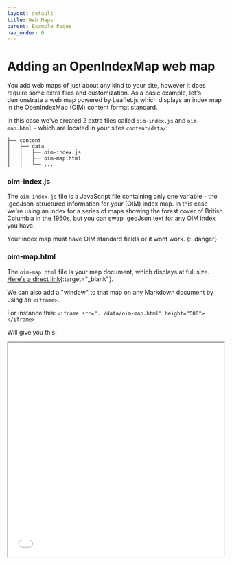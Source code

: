 ```yaml
---
layout: default
title: Web Maps
parent: Example Pages
nav_order: 6
---
```

# Adding an OpenIndexMap web map

You add web maps of just about any kind to your site, however it does require some extra files and customization. As a basic example, let's demonstrate a web map powered by Leaflet.js which displays an index map in the OpenIndexMap (OIM) content format standard.

In this case we've created 2 extra files called `oim-index.js` and `oim-map.html` – which are located in your sites `content/data/`:

```
├── content
│   ├── data
│   │   ├── oim-index.js
│   │   ├── oim-map.html
│   │   └── ...
```
### oim-index.js

The `oim-index.js` file is a JavaScript file containing only one variable - the .geoJson-structured information for your (OIM) index map. In this case we're using an index for a series of maps showing the forest cover of British Columbia in the 1950s, but you can swap .geoJson text for any OIM index you have.

Your index map must have OIM standard fields or it wont work.
{: .danger}

### oim-map.html

The `oim-map.html` file is your map document, which displays at full size. [Here's a direct link](../data/oim-map.html){:target="_blank"}.

We can also add a "window" to that map on any Markdown document by using an `<iframe>`.

For instance this: `<iframe src="../data/oim-map.html" height="500"></iframe>`

Will give you this:

<iframe src="../data/oim-map.html" height="500" width="100%"></iframe>
